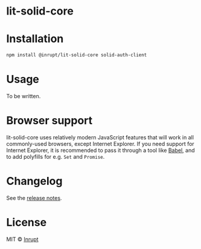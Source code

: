 # lit-solid-core

# Installation

```bash
npm install @inrupt/lit-solid-core solid-auth-client
```

# Usage

To be written.

# Browser support

lit-solid-core uses relatively modern JavaScript features that will work in all commonly-used browsers, except Internet Explorer. If you need support for Internet Explorer, it is recommended to pass it through a tool like [Babel](https://babeljs.io), and to add polyfills for e.g. `Set` and `Promise`.

# Changelog

See the [release notes](./CHANGELOG.md).

# License

MIT © [Inrupt](https://inrupt.com)
